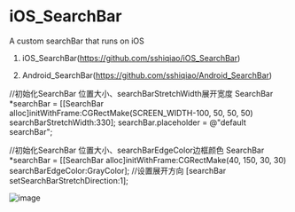 # iOS_SearchBar
A custom searchBar that runs on iOS

1. iOS_SearchBar(https://github.com/sshiqiao/iOS_SearchBar)

2. Android_SearchBar(https://github.com/sshiqiao/Android_SearchBar)

//初始化SearchBar 位置大小、searchBarStretchWidth展开宽度
SearchBar *searchBar = [[SearchBar alloc]initWithFrame:CGRectMake(SCREEN_WIDTH-100, 50, 50, 50) searchBarStretchWidth:330];
searchBar.placeholder = @"default searchBar";


//初始化SearchBar 位置大小、searchBarEdgeColor边框颜色
SearchBar *searchBar = [[SearchBar alloc]initWithFrame:CGRectMake(40, 150, 30, 30) searchBarEdgeColor:GrayColor];
//设置展开方向
[searchBar setSearchBarStretchDirection:1];

![image](https://github.com/sshiqiao/iOS_SearchBar/blob/master/SearchBar/demo1.gif)
